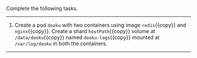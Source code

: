 Complete the following tasks.

---

1. Create a pod `dooku` with two containers  using image `redis`{{copy}} and `nginx`{{copy}}. Create a shard `hostPath`{{copy}} volume at `/data/dooku`{{copy}} named `dooku-logs`{{copy}} mounted at `/var/log/dooku` in both the containers.

---
<br/>
<br/>
